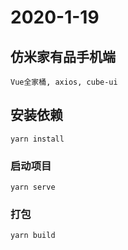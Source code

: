 # 2020-1-19
## 仿米家有品手机端
```
Vue全家桶, axios, cube-ui
```
## 安装依赖
```
yarn install
```

### 启动项目
```
yarn serve
```

### 打包
```
yarn build
```
